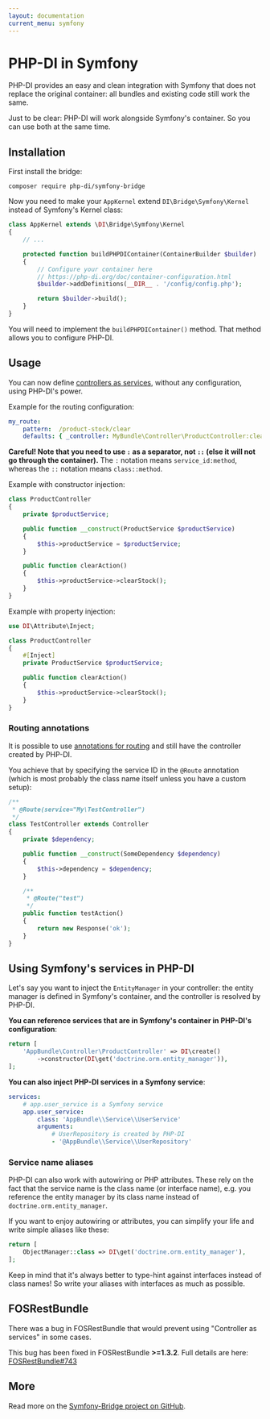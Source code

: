 ```yaml
---
layout: documentation
current_menu: symfony
---
```


# PHP-DI in Symfony

PHP-DI provides an easy and clean integration with Symfony that does not replace the original container:
all bundles and existing code still work the same.

Just to be clear: PHP-DI will work alongside Symfony's container. So you can use both at the same time.

## Installation

First install the bridge:

```
composer require php-di/symfony-bridge
```

Now you need to make your `AppKernel` extend `DI\Bridge\Symfony\Kernel` instead of Symfony's Kernel class:

```php
class AppKernel extends \DI\Bridge\Symfony\Kernel
{
    // ...

    protected function buildPHPDIContainer(ContainerBuilder $builder)
    {
        // Configure your container here
        // https://php-di.org/doc/container-configuration.html
        $builder->addDefinitions(__DIR__ . '/config/config.php');

        return $builder->build();
    }
}
```

You will need to implement the `buildPHPDIContainer()` method. That method allows you to configure PHP-DI.

## Usage

You can now define [controllers as services](http://symfony.com/doc/current/cookbook/controller/service.html),
without any configuration, using PHP-DI's power.

Example for the routing configuration:

```yaml
my_route:
    pattern:  /product-stock/clear
    defaults: { _controller: MyBundle\Controller\ProductController:clearAction }
```

**Careful! Note that you need to use `:` as a separator, not `::` (else it will not go through the container).**
The `:` notation means `service_id:method`, whereas the `::` notation means `class::method`.

Example with constructor injection:

```php
class ProductController
{
    private $productService;

    public function __construct(ProductService $productService)
    {
        $this->productService = $productService;
    }

    public function clearAction()
    {
        $this->productService->clearStock();
    }
}
```

Example with property injection:

```php
use DI\Attribute\Inject;

class ProductController
{
    #[Inject]
    private ProductService $productService;

    public function clearAction()
    {
        $this->productService->clearStock();
    }
}
```

### Routing annotations

It is possible to use [annotations for routing](http://richardmiller.co.uk/2011/10/25/symfony2-routing-to-controller-as-service-with-annotations/) and still have the controller created by PHP-DI.

You achieve that by specifying the service ID in the `@Route` annotation (which is most probably the class name itself unless you have a custom setup):

```php
/**
 * @Route(service="My\TestController")
 */
class TestController extends Controller
{
    private $dependency;

    public function __construct(SomeDependency $dependency)
    {
        $this->dependency = $dependency;
    }

    /**
     * @Route("test")
     */
    public function testAction()
    {
        return new Response('ok');
    }
}
```


## Using Symfony's services in PHP-DI

Let's say you want to inject the `EntityManager` in your controller: the entity manager is defined
in Symfony's container, and the controller is resolved by PHP-DI.

**You can reference services that are in Symfony's container in PHP-DI's configuration**:

```php
return [
    'AppBundle\Controller\ProductController' => DI\create()
        ->constructor(DI\get('doctrine.orm.entity_manager')),
];
```

**You can also inject PHP-DI services in a Symfony service**:

```yaml
services:
    # app.user_service is a Symfony service
    app.user_service:
        class: 'AppBundle\\Service\\UserService'
        arguments:
            # UserRepository is created by PHP-DI
            - '@AppBundle\\Service\\UserRepository'
```

### Service name aliases

PHP-DI can also work with autowiring or PHP attributes. These rely on the fact that the service name
is the class name (or interface name), e.g. you reference the entity manager by its class name
instead of `doctrine.orm.entity_manager`.

If you want to enjoy autowiring or attributes, you can simplify your life and write simple aliases
like these:

```php
return [
    ObjectManager::class => DI\get('doctrine.orm.entity_manager'),
];
```

Keep in mind that it's always better to type-hint against interfaces instead of class names!
So write your aliases with interfaces as much as possible.


## FOSRestBundle

There was a bug in FOSRestBundle that would prevent using "Controller as services" in some cases.

This bug has been fixed in FOSRestBundle **>=1.3.2**. Full details are here: [FOSRestBundle#743](https://github.com/FriendsOfSymfony/FOSRestBundle/pull/743)


## More

Read more on the [Symfony-Bridge project on GitHub](https://github.com/PHP-DI/Symfony-Bridge).
